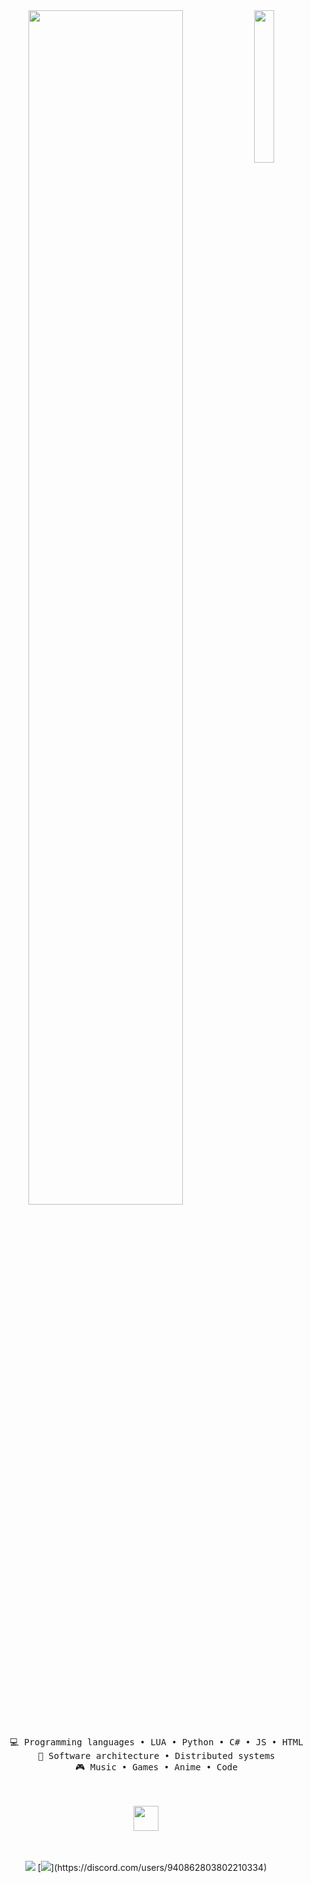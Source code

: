 <div align="center">
<img src="https://github.com/innng/innng/assets/26755058/5e0ce0fb-c544-4f8c-a307-5849165746d0" width="25%" align="right" />
<img src="https://readme-typing-svg.demolab.com?font=Inconsolata&weight=500&size=50&duration=4000&pause=300&color=A7A459&center=true&vCenter=true&multiline=true&repeat=false&random=false&width=1300&height=140&lines=Hello+hello;I'm+AnSit%2C+a+Developer+and+Handsome+Boy+%E2%9C%A9" width="70%" />
<br><br>
<pre>
    💻 Programming languages • LUA • Python • C# • JS • HTML
    📖 Software architecture • Distributed systems
    🎮 Music • Games • Anime • Code
</pre>
<br><br>
<img src="https://raw.githubusercontent.com/innng/innng/master/assets/kyubey.gif" height="40" />
<br><br><br>
    
[![](https://media.discordapp.net/attachments/1123200947074637874/1212042170089865256/1024px-Facebook_Logo_28201929.png?ex=65f0653c&is=65ddf03c&hm=bb63a346d06b968d2ee83add8f294a846323e3328ddce77d0ce72e7c9e96a1fa&=&format=webp&quality=lossless&width=40&height=40)](http://facebook.com/AnSit.Developers)
[![]([https://media.discordapp.net/attachments/1123200947074637874/1212042355662651452/discord-logo-discord-logo-transparent-discord-icon-transparent-free-free-png.png?ex=65f06568&is=65ddf068&hm=c9d8f0ab45626c52818960c4d0d42593d5f651713e5555b805d9d13e30d7b5fd&=&format=webp&quality=lossless&width=45&height=45](https://media.discordapp.net/attachments/1123200947074637874/1212044144244035604/636e0a6a49cf127bf92de1e2_icon_clyde_blurple_RGB.png?ex=65f06712&is=65ddf212&hm=e6a098e39771ae16b72f529b0de62ea8622c387b87bf037a7366547dab912d72&=&format=webp&quality=lossless&width=461&height=350)https://media.discordapp.net/attachments/1123200947074637874/1212044144244035604/636e0a6a49cf127bf92de1e2_icon_clyde_blurple_RGB.png?ex=65f06712&is=65ddf212&hm=e6a098e39771ae16b72f529b0de62ea8622c387b87bf037a7366547dab912d72&=&format=webp&quality=lossless&width=40&height=40)](https://discord.com/users/940862803802210334)
